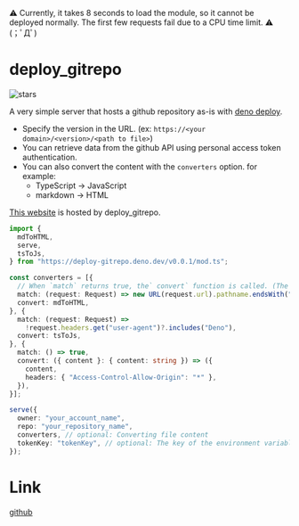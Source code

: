 ⚠️ Currently, it takes 8 seconds to load the module, so it cannot be deployed
normally. The first few requests fail due to a CPU time limit. ⚠️ (；ﾟДﾟ)

# deploy_gitrepo

![stars](https://img.shields.io/github/stars/ayame113/deploy_gitrepo?style=social)

A very simple server that hosts a github repository as-is with
[deno deploy](https://deno.com/deploy).

- Specify the version in the URL. (ex:
  `https://<your domain>/<version>/<path to file>`)
- You can retrieve data from the github API using personal access token
  authentication.
- You can also convert the content with the `converters` option. for example:
  - TypeScript -> JavaScript
  - markdown -> HTML

[This website](https://deploy-gitrepo.deno.dev/v0.0.1/README.md) is hosted by
deploy_gitrepo.

```ts
import {
  mdToHTML,
  serve,
  tsToJs,
} from "https://deploy-gitrepo.deno.dev/v0.0.1/mod.ts";

const converters = [{
  // When `match` returns true, the` convert` function is called. (The first matching converter will be used.)
  match: (request: Request) => new URL(request.url).pathname.endsWith(".md"),
  convert: mdToHTML,
}, {
  match: (request: Request) =>
    !request.headers.get("user-agent")?.includes("Deno"),
  convert: tsToJs,
}, {
  match: () => true,
  convert: ({ content }: { content: string }) => ({
    content,
    headers: { "Access-Control-Allow-Origin": "*" },
  }),
}];

serve({
  owner: "your_account_name",
  repo: "your_repository_name",
  converters, // optional: Converting file content
  tokenKey: "tokenKey", // optional: The key of the environment variable that stores the personal access token of github
});
```

# Link

[github](https://github.com/ayame113/deploy_gitrepo)
